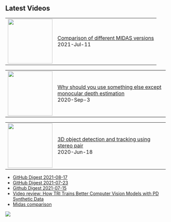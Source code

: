 ## Latest Videos


<!-- YOUTUBE:START --><table><tr><td><a href="https://www.youtube.com/watch?v=90wuushenn0"><img width="140px" src="https://i.ytimg.com/vi/90wuushenn0/mqdefault.jpg"></a></td>
<td><a href="https://www.youtube.com/watch?v=90wuushenn0">Comparison of different MIDAS versions</a><br/>2021-Jul-11</td></tr></table>
<table><tr><td><a href="https://www.youtube.com/watch?v=5IImLps1ayw"><img width="140px" src="https://i.ytimg.com/vi/5IImLps1ayw/mqdefault.jpg"></a></td>
<td><a href="https://www.youtube.com/watch?v=5IImLps1ayw">Why should you use something else except monocular depth estimation</a><br/>2020-Sep-3</td></tr></table>
<table><tr><td><a href="https://www.youtube.com/watch?v=dPstxiHUxJE"><img width="140px" src="https://i.ytimg.com/vi/dPstxiHUxJE/mqdefault.jpg"></a></td>
<td><a href="https://www.youtube.com/watch?v=dPstxiHUxJE">3D object detection and tracking using stereo pair</a><br/>2020-Jun-18</td></tr></table>
<!-- YOUTUBE:END -->


<!-- ## Latest Blog Posts -->

<!-- BLOG-POST-LIST:START -->
- [GitHub Digest 2021-08-17](/2021/08/17/Github-Digest)
- [GitHub Digest 2021-07-23](/2021/07/23/Github-Digest)
- [Github Digest 2021-07-15](/2021/07/15/Github-Digest)
- [Video review: How TRI Trains Better Computer Vision Models with PD Synthetic Data](/2021/07/15/Video-review-How-TRI-Trains-with-Synthetic-Data)
- [Midas comparison](/2021/07/11/midas-comarison)
<!-- BLOG-POST-LIST:END -->


<!-- [![blog](https://github.com/Sid1057/sid1057/blob/master/mustang_wide.jpg)](https://sid1057.github.io) -->

![](https://komarev.com/ghpvc/?username=sid1057&color=gray&style=plastic)


<!--
![Anurag's github stats](https://github-readme-stats.vercel.app/api?username=sid1057&count_private=true)

[![Anurag's GitHub stats](https://github-readme-stats.vercel.app/api?username=sid1057)](https://github.com/Sid1057)
___

[![Top Langs](https://github-readme-stats.vercel.app/api/top-langs/?username=sid1057&layout=compact&hide=jupyter%20notebook,html)](https://github.com/anuraghazra/github-readme-stats)

![Github stats](https://github-readme-stats.vercel.app/api?username=sid1057&count_private=true&layout=compact&hide_progress=true)

___
[![ReadMe Card](https://github-readme-stats.vercel.app/api/pin/?username=anuraghazra&repo=github-readme-stats)](https://github.com/anuraghazra/github-readme-stats)
[![ReadMe Card](https://github-readme-stats.vercel.app/api/pin/?username=anuraghazra&repo=github-readme-stats)](https://github.com/anuraghazra/github-readme-stats)


\> Do the goddamn cool stuff right now

**Sid1057/sid1057** is a ✨ _special_ ✨ repository because its `README.md` (this file) appears on your GitHub profile.
*cool videos, useful playlists*

[![blog](https://github.com/Sid1057/sid1057/raw/master/post.png)](https://sid1057.github.io/)
*links, articles, papers etc.*
Here are some ideas to get you started:

- 🔭 I’m currently working on ...
- 🌱 I’m currently learning ...
- 👯 I’m looking to collaborate on ...
- 🤔 I’m looking for help with ...
- 💬 Ask me about ...
- 📫 How to reach me: ...
- 😄 Pronouns: ...
- ⚡ Fun fact: ...
-->
